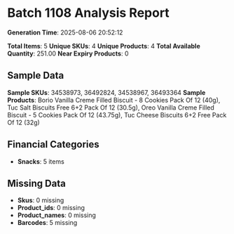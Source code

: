 # Batch 1108 Analysis Report

**Generation Time**: 2025-08-06 20:52:12

**Total Items**: 5
**Unique SKUs**: 4
**Unique Products**: 4
**Total Available Quantity**: 251.00
**Near Expiry Products**: 0

## Sample Data
**Sample SKUs**: 34538973, 36492824, 34538967, 36493364
**Sample Products**: Borio Vanilla Creme Filled Biscuit - 8 Cookies Pack Of 12 (40g), Tuc Salt Biscuits Free 6+2 Pack Of 12 (30.5g), Oreo Vanilla Creme Filled Biscuit - 5 Cookies Pack Of 12 (43.75g), Tuc Cheese Biscuits 6+2 Free Pack Of 12 (32g)

## Financial Categories
- **Snacks**: 5 items

## Missing Data
- **Skus**: 0 missing
- **Product_ids**: 0 missing
- **Product_names**: 0 missing
- **Barcodes**: 5 missing
